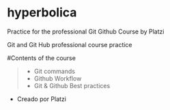 # hyperbolica
Practice for the professional Git Github Course by Platzi

Git and Git Hub professional course practice

#Contents of the course
> - Git commands
> - Github Workflow
> - Git & Github Best practices

* Creado por Platzi